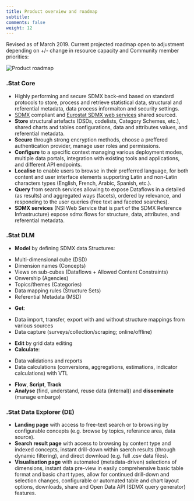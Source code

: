 ```yaml
---
title: Product overview and roadmap
subtitle: 
comments: false
weight: 12
---
```

Revised as of March 2019. Current projected roadmap open to adjustment depending on +/- change in resource capacity and Community member priorities:<br>

![Product roadmap](/images/Product_Roadmap.png)

### .Stat Core
* Highly performing and secure SDMX back-end based on standard protocols to store, process and retrieve statistical data, structural and referential metadata, data process informaiton and security settings.
* [SDMX](http://sdmx.org/) compliant and [Eurostat SDMX web services](https://ec.europa.eu/eurostat/web/sdmx-web-services) shared sourced.
* **Store** structural artefacts (DSDs, codelists, Category Schemes, etc.), shared charts and tables configurations, data and attributes values, and referential metadata.
* **Secure** through strong encryption methods, choose a preffered authentication provider, manage user roles and permissions.
* **Configure** to a specific context managing various deployment modes, multiple data portals, integration with existing tools and applications, and different API endpoints.
* **Localise** to enable users to browse in their prefferred language, for both content and user interface elements supporting Latin and non-Latin characters types (English, French, Arabic, Spanish, etc.).
* **Query** from search services allowing to expose Dataflows in a detailed (as results) and aggregated ways (facets), ordered by relevance, and responding to the user queries (free text and faceted searches).
* **SDMX services** (NSI Web Service that is part of the SDMX Reference Infrastructure) expose sdmx flows for structure, data, attributes, and referential metadata.

### .Stat DLM
* **Model** by defining SDMX data Structures:
- Multi-dimensional cube (DSD)<br>
- Dimension names (Concepts)<br>
- Views on sub-cubes (Dataflows + Allowed Content Constraints)<br>
- Onwership (Agencies)<br>
- Topics/themes (Categories)<br>
- Data mapping rules (Structure Sets)<br>
- Referential Metadata (MSD)<br>
* **Get**:
- Data import, transfer, export with and without structure mappings from various sources
- Data capture (surveys/collection/scraping; online/offline)
* **Edit** by grid data editing
* **Calculate**:
- Data validations and reports
- Data calculations (conversions, aggregations, estimations, indicator calculations) with VTL
* **Flow**, **Script**, **Track**
* **Analyse** (find, understand, reuse data (internal)) and **disseminate** (manage embargo)

### .Stat Data Explorer (DE)
* **Landing page** with access to free-text search or to browsing by configurable concepts (e.g. browse by topics, referance area, data source).
* **Search result page** with access to browsing by content type and indexed concepts, instant drill-down within saerch results (through dynamic filtering), and direct download (e.g. full .csv data files).
* **Visualisation page** with automated (metadata-driven) selections of dimensions, instant data pre-view in easily comprehensive basic table format and basic chart types, allow for continued drill-down and selection changes, configurable or automated table and chart layout options, downloads, share and Open Data API (SDMX query generator) features.

